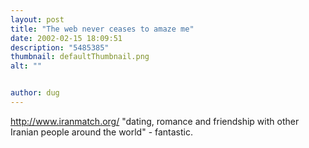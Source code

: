 ```yaml
---
layout: post
title: "The web never ceases to amaze me"
date: 2002-02-15 18:09:51
description: "5485385"
thumbnail: defaultThumbnail.png
alt: ""


author: dug
---
```


<p><a href="http://www.iranmatch.org/">http://www.iranmatch.org/</a> "dating, romance and friendship with other Iranian people around the world" - fantastic.</p>
